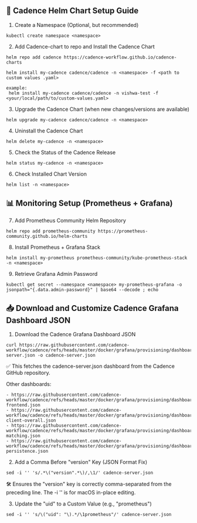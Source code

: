## 🚀 Cadence Helm Chart Setup Guide

1. Create a Namespace (Optional, but recommended)
```
kubectl create namespace <namespace>
```

2. Add Cadence-chart to repo and Install the Cadence Chart
```
helm repo add cadence https://cadence-workflow.github.io/cadence-charts

helm install my-cadence cadence/cadence -n <namespace> -f <path to custom values .yaml>

example:
 helm install my-cadence cadence/cadence -n vishwa-test -f <your/local/path/to/custom-values.yaml>
```

3. Upgrade the Cadence Chart (when new changes/versions are available)
```
helm upgrade my-cadence cadence/cadence -n <namespace>
```

4. Uninstall the Cadence Chart
```
helm delete my-cadence -n <namespace>
```

5. Check the Status of the Cadence Release
```
helm status my-cadence -n <namespace>
```

6. Check Installed Chart Version
```
helm list -n <namespace>
```

## 📊 Monitoring Setup (Prometheus + Grafana)

7. Add Prometheus Community Helm Repository
```
helm repo add prometheus-community https://prometheus-community.github.io/helm-charts
```

8. Install Prometheus + Grafana Stack
```
helm install my-prometheus prometheus-community/kube-prometheus-stack -n <namespace>
```

9. Retrieve Grafana Admin Password
```
kubectl get secret --namespace <namespace> my-prometheus-grafana -o jsonpath="{.data.admin-password}" | base64 --decode ; echo
```


## 📥 Download and Customize Cadence Grafana Dashboard JSON
1. Download the Cadence Grafana Dashboard JSON

```
curl https://raw.githubusercontent.com/cadence-workflow/cadence/refs/heads/master/docker/grafana/provisioning/dashboards/cadence-server.json -o cadence-server.json
```
✅ This fetches the cadence-server.json dashboard from the Cadence GitHub repository.

Other dashboards:
```
- https://raw.githubusercontent.com/cadence-workflow/cadence/refs/heads/master/docker/grafana/provisioning/dashboards/cadence-frontend.json
- https://raw.githubusercontent.com/cadence-workflow/cadence/refs/heads/master/docker/grafana/provisioning/dashboards/cadence-client-overall.json
- https://raw.githubusercontent.com/cadence-workflow/cadence/refs/heads/master/docker/grafana/provisioning/dashboards/cadence-matching.json
- https://raw.githubusercontent.com/cadence-workflow/cadence/refs/heads/master/docker/grafana/provisioning/dashboards/cadence-persistence.json
```


2. Add a Comma Before "version" Key (JSON Format Fix)
```
sed -i '' 's/.*\("version".*\)/,\1/' cadence-server.json
```
🛠️ Ensures the "version" key is correctly comma-separated from the preceding line. The -i '' is for macOS in-place editing.

3. Update the "uid" to a Custom Value (e.g., "prometheus")
```
sed -i '' 's/\("uid": "\).*/\1prometheus"/' cadence-server.json
```